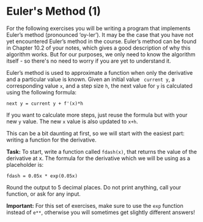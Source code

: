 # Euler's Method (1)

For the following exercises you will be writing a program that implements Euler’s method (pronounced ‘oy-ler’). It may be the case that you have not yet encountered Euler’s method in the course. Euler’s method can be found in Chapter 10.2 of your notes, which gives a good description of why this algorithm works. But for our purposes, we only need to know the algorithm itself - so there's no need to worry if you are yet to understand it.

Euler’s method is used to approximate a function when only the derivative and a particular value is known. Given an initial value ` current y`, a corresponding value `x`, and a step size `h`, the next value for `y` is calculated using the following formula:

`next y = current y + f'(x)*h`

If you want to calculate more steps, just reuse the formula but with your new `y` value. The new `x` value is also updated to `x+h`. 

This can be a bit daunting at first, so we will start with the easiest part: writing a function for the derivative. 

**Task:** To start, write a function called `fdash(x)`, that returns the value of the derivative at x. The formula for the derivative which we will be using as a placeholder is:

`fdash = 0.05x * exp(0.05x)`

Round the output to 5 decimal places. Do not print anything, call your function, or ask for any input. 

**Important:** For this set of exercises, make sure to use the `exp` function instead of `e**`, otherwise you will sometimes get slightly different answers!
